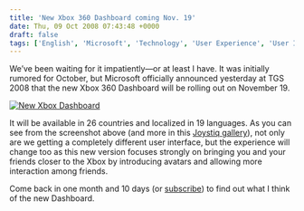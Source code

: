 ```yaml
---
title: 'New Xbox 360 Dashboard coming Nov. 19'
date: Thu, 09 Oct 2008 07:43:48 +0000
draft: false
tags: ['English', 'Microsoft', 'Technology', 'User Experience', 'User Interfaces', 'Xbox 360']
---
```


We’ve been waiting for it impatiently—or at least I have. It was initially rumored for October, but Microsoft officially announced yesterday at TGS 2008 that the new Xbox 360 Dashboard will be rolling out on November 19.

[![New Xbox Dashboard](http://blog.madd0.com/images/WindowsLiveWriter/lan.19lang_enlang_frNouveauDashboardpour_88CC/xbox_dashboard_3.jpg "New Xbox Dashboard")](http://www.joystiq.com/photos/new-xbox-experience/1034211/)

It will be available in 26 countries and localized in 19 languages. As you can see from the screenshot above (and more in this [Joystiq gallery](http://www.joystiq.com/photos/new-xbox-experience/1034211/)), not only are we getting a completely different user interface, but the experience will change too as this new version focuses strongly on bringing you and your friends closer to the Xbox by introducing avatars and allowing more interaction among friends.

Come back in one month and 10 days (or [subscribe](http://feeds.feedburner.com/madd0)) to find out what I think of the new Dashboard.